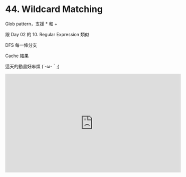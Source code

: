 # 44. Wildcard Matching

Glob pattern，支援 * 和 +

跟 Day 02 的 10. Regular Expression 類似

DFS 每一條分支

Cache 結果

這天的動畫好麻煩 (´-ω-｀;) 

<iframe width="560" height="315" src="https://www.youtube.com/embed/-Mzjy4Hqd7U?si=hTSx34Cs4QZBzIuO" title="YouTube video player" frameborder="0" allow="accelerometer; autoplay; clipboard-write; encrypted-media; gyroscope; picture-in-picture; web-share" referrerpolicy="strict-origin-when-cross-origin" allowfullscreen></iframe>

